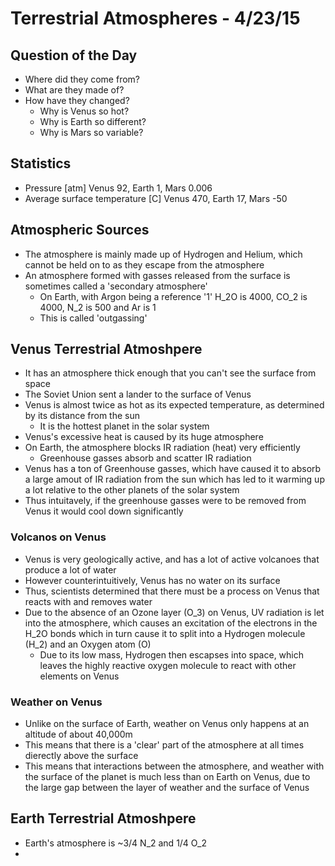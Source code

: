 # Terrestrial Atmospheres - 4/23/15

## Question of the Day
- Where did they come from?
- What are they made of?
- How have they changed?
    + Why is Venus so hot?
    + Why is Earth so different?
    + Why is Mars so variable?


## Statistics
- Pressure [atm] Venus 92, Earth 1, Mars 0.006
- Average surface temperature [C] Venus 470, Earth 17, Mars -50


## Atmospheric Sources
- The atmosphere is mainly made up of Hydrogen and Helium, which cannot be held on to as they escape from the atmosphere
- An atmosphere formed with gasses released from the surface is sometimes called a 'secondary atmosphere'
    + On Earth, with Argon being a reference '1' H_2O is 4000, CO_2 is 4000, N_2 is 500 and Ar is 1
    + This is called 'outgassing'


## Venus Terrestrial Atmoshpere
- It has an atmosphere thick enough that you can't see the surface from space
- The Soviet Union sent a lander to the surface of Venus
- Venus is almost twice as hot as its expected temperature, as determined by its distance from the sun
    + It is the hottest planet in the solar system
- Venus's excessive heat is caused by its huge atmosphere
- On Earth, the atmosphere blocks IR radiation (heat) very efficiently
    + Greenhouse gasses absorb and scatter IR radiation
- Venus has a ton of Greenhouse gasses, which have caused it to absorb a large amout of IR radiation from the sun which has led to it warming up a lot relative to the other planets of the solar system
- Thus intuitavely, if the greenhouse gasses were to be removed from Venus it would cool down significantly

### Volcanos on Venus
- Venus is very geologically active, and has a lot of active volcanoes that produce a lot of water
- However counterintuitively, Venus has no water on its surface
- Thus, scientists determined that there must be a process on Venus that reacts with and removes water
- Due to the absence of an Ozone layer (O_3) on Venus, UV radiation is let into the atmosphere, which causes an excitation of the electrons in the H_2O bonds which in turn cause it to split into a Hydrogen molecule (H_2) and an Oxygen atom (O)
    + Due to its low mass, Hydrogen then escapses into space, which leaves the highly reactive oxygen molecule to react with other elements on Venus

### Weather on Venus
- Unlike on the surface of Earth, weather on Venus only happens at an altitude of about 40,000m
- This means that there is a 'clear' part of the atmosphere at all times dierectly above the surface
- This means that interactions between the atmosphere, and weather with the surface of the planet is much less than on Earth on Venus, due to the large gap between the layer of weather and the surface of Venus


## Earth Terrestrial Atmoshpere
- Earth's atmosphere is ~3/4 N_2 and 1/4 O_2
- 
